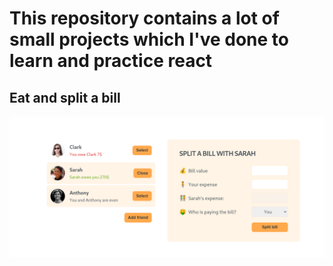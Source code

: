 # This repository contains a lot of small projects which I've done to learn and practice react

## Eat and split a bill

![alt text](imgs/image.png)

